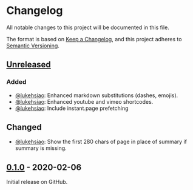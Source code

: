# Changelog

All notable changes to this project will be documented in this file.

The format is based on [Keep a Changelog](https://keepachangelog.com/en/1.0.0/),
and this project adheres to [Semantic Versioning](https://semver.org/spec/v2.0.0.html).

## [Unreleased]

### Added

- [@lukehsiao][lh]: Enhanced markdown substitutions (dashes, emojis).
- [@lukehsiao][lh]: Enhanced youtube and vimeo shortcodes.
- [@lukehsiao][lh]: Include instant.page prefetching

## Changed

- [@lukehsiao][lh]: Show the first 280 chars of page in place of summary if
  summary is missing.

## [0.1.0] - 2020-02-06

Initial release on GitHub.

[lh]: https://github.com/lukehsiao
[unreleased]: https://github.com/lukehsiao/zola-pickles/compare/v0.1.0...master
[0.1.0]: https://github.com/lukehsiao/zola-pickles/releases/tag/v0.1.0
